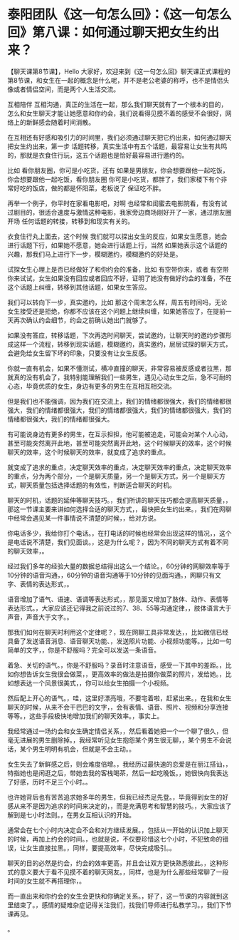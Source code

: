 # 泰阳团队《这一句怎么回》：《这一句怎么回》第八课：如何通过聊天把女生约出来？

【聊天课第8节课】，Hello 大家好，欢迎来到《这一句怎么回》聊天课正式课程的第8节课，和女生在一起的概念是什么呢，并不是老公老婆的称呼，也不是情侣头像或者情侣空间，而是两个人生活交流。

互相陪伴 互相沟通，真正的生活在一起，那么我们聊天就有了一个根本的目的，怎么和女生聊天才能让她愿意和你约会，我们说看得见摸不着的感受不会很好，网络上的新鲜感会随着时间消散。

在互相还有好感和吸引力的时间里，我们必须通过聊天把它约出来，如何通过聊天把女生约出来，第一步 话题转移，真实生活中有五个话题，最容易让女生有共鸣的，那就是衣食住行玩，这五个话题也是恰好最容易进行邀约的。

比如 看你朋友圈，你可是小吃货，还有 如果是男朋友，你会想要跟他一起吃饭，你会想要跟他一起吃饭，看你朋友圈 你可是小吃货，都胖了，我们家楼下有个非常好吃的饭店，做的都是怀阳菜，老板说了 保证吃不胖。

再举一个例子，你平时在家看电影吧，对啊 也经常和闺蜜去电影院看，有没有试过剧目的，很适合速度与激情这种电影，我家旁边商场刚好开了一家，通过朋友圈开场 任何话题的转接，转移到和现实有关的。

衣食住行丸上面去，这个时候 我们就可以探出女生的反应，如果女生愿意，她会进行话题下行，如果她不愿意，她会进行话题上行，当然 如果她表示这个话题的兴趣，那我们马上进行下一步，模糊邀约，模糊邀约的好处是。

试探女生心理上是否已经做好了和你约会的准备，比如 有空带你来，或者 有空带你来试试，女生如果没有回应或者回应不好，证明了她没有做好约会的准备，不在这个话题上纠缠，转移到其他话题，如果女生答应。

我们可以转向下一步，真实邀约，比如 那这个周末怎么样，周五有时间吗，无论女生接受还是拒绝，你都不应该在这个问题上继续纠缠，如果她答应了，在提前一天再次确认约会细节，约会之前确认她出门就够了。

如果没有答应，转移话题，下次再选时间聊天，尝试邀约，让聊天时的邀约步骤形成这样一个流程，转移到现实话题，模糊邀约，真实邀约，层层试探的聊天方式，会避免给女生留下坏的印象，只要没有让女生反感。

你就一直有机会，如果不懂测试，横冲直撞的聊天，非常容易被反感或者拉黑，那就真的没有机会了，我特别能理解我们一些男生，遇见心动女生之后，急不可耐的心态，毕竟优质的女生，身边有更多的男生在互相互相交流。

但是我们也不能强调，因为我们在交流上，我们的情绪都很强大，我们的情绪都很强大，我们的情绪都很强大，我们的情绪都很强大，我们的情绪都很强大，我们的情绪都很强大，我们的情绪都很强大。

有可能说身边有更多的男生，在互示担担，他可能被追走，可能会对某个人心动，甚至可能突然离开此地，甚至可能突然离开此地，这个时候聊天的效率，这个时候聊天的效率，这个时候聊天的效率，就变成了追求的重点。

就变成了追求的重点，决定聊天效率的重点，决定聊天效率的重点，决定聊天效率的重点，分为两个部分，一个是聊天质量，另一个是聊天方式，另一个是聊天方式，聊天质量包括选择话题的有效性，判断适合聊天的时机。

聊天的时机，话题的延伸等聊天技巧。，我们所讲的聊天技巧都会提高聊天质量，，那这一节课主要来讲如何选择合适的聊天方式，，最快把女生约出来。，我们在网聊中经常会遇见某一件事情说不清楚的时候，，给对方说。

你电话多少，我给你打个电话。，在打电话的时候也经常会出现这样的情况，，这个是电话说不清楚，我们见面谈。，这是为什么呢？，因为不同的聊天方式有着不同的聊天效率，。

经过我们多年的经验大量的数据总结得出这么一个结论。，60分钟的网聊效率等于10分钟的语音沟通，，60分钟的语音沟通等于10分钟的见面沟通。，网聊只有文字、表情的表达形式，。

语音增加了语气、语速、语调等表达形式，，那见面又增加了肢体、动作、表情等表达形式。，大家应该还记得我之前说过的7、38、55等沟通定律，，肢体语言大于声音，声音大于文字。。

那我们如何在聊天时利用这个定律呢？，现在网聊工具非常发达，，比如微信已经具备了发送语音消息、语音聊天功能、，发送照片功能、小视频功能等。，比如一句简单的文字，，你是不舒服吗？完全可以发送一条语音。

着急、关切的语气。，你是不舒服吗？录音时注意语音，感受一下其中的差距。，比如你想告诉女生我很会做菜，，更高效率的做法是拍摄你做菜的照片，发给她。，比如想表达一个风景很美式，，你可以给女生拍摄一个小视频。

然后配上开心的语气。，哇，这里好漂亮哦，不要宅着啦，赶紧出来。，在我和女生聊天的时候，从来不会干巴巴的文字，，会有表情、语音、照片、视频和分享连接等等。，这些手段极快地增加我们的聊天效率。，事实上。

我经常通过一场约会和女生确定情侣关系，，然后看着她把一个一个聊了很久，但毫无进展的男生删除掉。，我经常听见女生抱怨某个男生很无聊，，某个男生不会说话，某个男生明明有机会，但就是不会主动。。

女生失去了新鲜感之后，则会难度倍增。，我经历过最快速的恋爱是在丽江搭讪，，特指她也是闲逛之后，带她去我的客栈喝茶，然后一起吃晚饭。，她很快向我表达了好感，历时不足三个小时。。

也许她背后也有苦苦追求她多年的男生，但我已经杰足先登。，毕竟得到女生的好感从来不是因为追求的时间来决定的，，而是充满思考和智慧的技巧。，大家应该了解到是七小时法则。，在男女互相认识的开始。

通常会在七个小时内决定会不会和对方继续发展。，包括从一开始的认识加上聊天的时候，再加上约会的时间。，也就是说，不仅要珍惜这七个小时，不犯致命的错误，让女生直接拉黑。，同样，要提高效率，尽快完成吸引。。

聊天的目的必然是约会，约会的效率更高，并且会让双方更快熟悉彼此。，这种形式的意义要大于看不见摸不着的聊天网友。，同样，也是为什么那些经常聊了一段时间的女生就不再搭理你，。

而一直出来和你约会的女生会更快和你确定关系。，好了，这一节课的内容就到这里结束了。，感情的疑难杂症记得关注我们，找我们导师进行私教学习。，我们下节课再见。

。